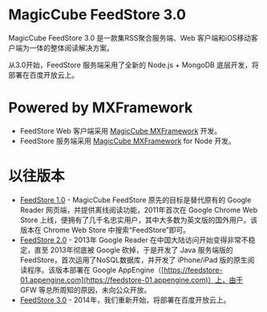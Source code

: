 # MagicCube FeedStore 3.0
MagicCube FeedStore 3.0 是一款集RSS聚合服务端、Web 客户端和iOS移动客户端为一体的整体阅读解决方案。

从3.0开始，FeedStore 服务端采用了全新的 Node.js + MongoDB 底层开发，将部署在百度开放云上。

# Powered by MXFramework
* FeedStore Web 客户端采用 [MagicCube MXFramework](https://github.com/MagicCube/mxframework-core) 开发。
* FeedStore 服务端采用 [MagicCube MXFramework](https://github.com/MagicCube/mxframework-node) for Node 开发。

# 以往版本
* [FeedStore 1.0](https://github.com/MagicCube/Former_FeedStore) - MagicCube FeedStore 原先的目标是替代原有的 Google Reader 网页端，并提供离线阅读功能，2011年首次在 Google Chrome Web Store 上线，便拥有了几千名忠实用户，其中大多数为英文版的国外用户。该版本在 Chrome Web Store 中搜索“FeedStore”即可。
* [FeedStore 2.0](https://github.com/MagicCube/FeedStore) - 2013年 Google Reader 在中国大陆访问开始变得非常不稳定，直至 2013年彻底被 Google 砍掉，于是开发了 Java 服务端版的 FeedStore，首次运用了NoSQL数据库，并开发了 iPhone/iPad 版的原生阅读程序。该版本部署在 Google AppEngine（[https://feedstore-01.appengine.com](https://feedstore-01.appengine.com)）上，由于 GFW 等总所周知的原因，未向公众开放。
* [FeedStore 3.0](https://github.com/MagicCube/FeedStore-3.0) - 2014年，我们重新开始，将部署在百度开放云上。
